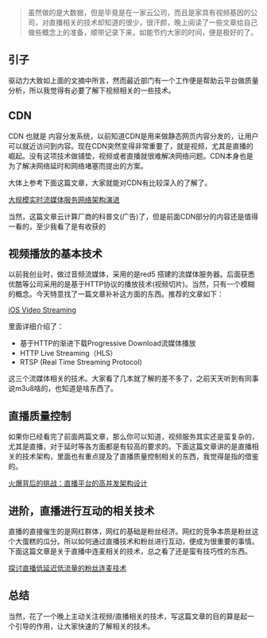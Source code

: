 >  虽然做的是大数据，但是毕竟是在一家云公司，而且是家具有视频基因的公司，对直播相关的技术却知道的很少，很汗颜，晚上阅读了一些文章给自己做些概念上的准备，顺带记录下来，如能节约大家的时间，便是极好的了。


## 引子

驱动力大致如上面的文摘中所言，然而最近部门有一个工作便是帮助云平台做质量分析，所以我觉得有必要了解下视频相关的一些技术。

## CDN 

CDN 也就是 内容分发系统，以前知道CDN是用来做静态网页内容分发的，让用户可以就近访问到内容。现在CDN突然变得非常重要了，就是视频，尤其是直播的崛起。没有这项技术做铺垫，视频或者直播就很难解决网络问题。CDN本身也是为了解决网络延时和网络堵塞而提出的方案。

大体上参考下面这篇文章，大家就能对CDN有比较深入的了解了。

[大规模实时流媒体服务网络架构演进](https://mp.weixin.qq.com/s?__biz=MjM5NzAwNDI4Mg==&mid=2652190710&idx=1&sn=f451dbd902d8a0e35dc7f964b96af33a&scene=7&uin=MjI0OTk0NzU%3D&key=77421cf58af4a6539db5ff219b666e8575e67b88e8a156b139c6cc19a6b92aa2f0fe38136fc0759ece1c5e653ea2707b&devicetype=iMac+MacBookPro12%2C1+OSX+OSX+10.11+build(15A284)&version=11020201&lang=en&pass_ticket=hNL5DxJwlQ04JKQCg%2BUaYdzFGf2iQFfLquXlssDAl%2FE%3D)

当然，这篇文章云计算厂商的科普文(广告)了，但是前面CDN部分的内容还是值得一看的，至少我看了是有收获的

## 视频播放的基本技术

以前我创业时，做过音频流媒体，采用的是red5 搭建的流媒体服务器。后面获悉优酷等公司采用的是基于HTTP协议的播放技术(视频切片)。当然，只有一个模糊的概念。今天特意找了一篇文章补补这方面的东西。推荐的文章如下：

[iOS Video Streaming](http://www.jianshu.com/p/5b0fa403b3ce)

里面详细介绍了：

* 基于HTTP的渐进下载Progressive Download流媒体播放
* HTTP Live Streaming（HLS）
* RTSP (Real Time Streaming Protocol)

这三个流媒体相关的技术。大家看了几本就了解的差不多了，之前天天听到有同事说m3u8啥的，也知道是啥东西了。

## 直播质量控制

如果你已经看完了前面两篇文章，那么你可以知道，视频服务其实还是蛮复杂的，尤其是直播，对于延时等各方面都是有较高的要求的。下面这篇文章讲的是直播相关的技术架构，里面也有重点提及了直播质量控制相关的东西，我觉得是指的借鉴的。

[火爆背后的挑战：直播平台的高并发架构设计](https://mp.weixin.qq.com/s?__biz=MjM5MDE0Mjc4MA==&mid=2650992801&idx=1&sn=a23ff7c13ff04b44e4bfe5d3db2559aa&scene=7&uin=MjI0OTk0NzU%3D&key=77421cf58af4a653d0059ebf51c214e1836389c3368a4ff489e5b6afd2843b08396c629f0ec144a36ba04931e29c8cce&devicetype=iMac+MacBookPro12%2C1+OSX+OSX+10.11+build(15A284)&version=11020201&lang=en&pass_ticket=hNL5DxJwlQ04JKQCg%2BUaYdzFGf2iQFfLquXlssDAl%2FE%3D)

## 进阶，直播进行互动的相关技术

直播的直接催生的是网红群体，网红的基础是粉丝经济。网红的竞争本质是粉丝这个大蛋糕的瓜分。所以如何通过直播技术和粉丝进行互动，便成为很重要的事情。
下面这篇文章是关于直播中连麦相关的技术，总之看了还是蛮有技巧性的东西。

[探讨直播低延迟低流量的粉丝连麦技术](https://mp.weixin.qq.com/s?__biz=MzI4NzE1NTYyMg==&mid=2651101375&idx=1&sn=9f1469979c93fbba5ecb5f5fd1faea5b&scene=1&srcid=0706eq22EQzR6fqwFwMhGmje&key=77421cf58af4a6530e1a6dc246f7508d73fe7d8ad0151b754d3f0a11e8114e6b93e238afbd0f2e3667f8f5b38096ba8c&ascene=0&uin=MjI0OTk0NzU%3D&devicetype=iMac+MacBookPro12%2C1+OSX+OSX+10.11+build(15A284)&version=11020201&pass_ticket=hNL5DxJwlQ04JKQCg%2BUaYdzFGf2iQFfLquXlssDAl%2FE%3D)

## 总结

当然，花了一个晚上主动关注视频/直播相关的技术，写这篇文章的目的算是起一个引导的作用，让大家快速的了解相关的技术。

